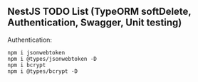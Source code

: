 ## NestJS TODO List (TypeORM softDelete, Authentication, Swagger, Unit testing)

Authentication:

```
npm i jsonwebtoken
npm i @types/jsonwebtoken -D
npm i bcrypt
npm i @types/bcrypt -D
```
